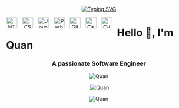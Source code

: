 <p align="center">
  <a href="https://github.com/DenverCoder1/readme-typing-svg">
    <a href="https://git.io/typing-svg"><img src="https://readme-typing-svg.demolab.com?font=Fira+Code&pause=1000&width=435&lines=Software+Engineer;Always+learning+new+things;2%2B+year+of+coding+experience" alt="Typing SVG" /></a>
  </a>
</p>

<div align="center">
  <img align="left" alt="HTML" width="30px" style="padding-right:10px; pointer-events: none;" src="https://cdn.jsdelivr.net/gh/devicons/devicon/icons/html5/html5-plain.svg" />
  <img align="left" alt="CSS" width="30px" style="padding-right:10px; pointer-events: none;" src="https://cdn.jsdelivr.net/gh/devicons/devicon/icons/css3/css3-plain.svg" />
  <img align="left" alt="JavaScript" width="30px" style="padding-right:10px; pointer-events: none;" src="https://cdn.jsdelivr.net/gh/devicons/devicon/icons/javascript/javascript-plain.svg" />
  <img align="left" alt="Python" width="30px" style="padding-right:10px; pointer-events: none;" src="https://cdn.jsdelivr.net/gh/devicons/devicon/icons/python/python-plain.svg" />
  <img align="left" alt="GitHub" width="30px" style="padding-right:10px; pointer-events: none;" src="https://cdn.jsdelivr.net/gh/devicons/devicon/icons/github/github-original.svg" />
  <img align="left" alt="C++" width="30px" style="padding-right:10px; pointer-events: none; "src="https://cdn.jsdelivr.net/gh/devicons/devicon@latest/icons/cplusplus/cplusplus-original.svg" />
  <img align="left" alt="C#" width="30px" style="padding-right:10px; pointer-events: none; src="https://cdn.jsdelivr.net/gh/devicons/devicon@latest/icons/csharp/csharp-original.svg" />
          
          
</div>

<h1 align="left">Hello 👋, I'm Quan</h1>
<h3 align="center">A passionate Software Engineer</h3>

<p align="center"><img src="https://github-readme-stats.vercel.app/api/top-langs?username=Quan&show_icons=true&locale=en&layout=compact" alt="Quan" /></p>

<p align="center">&nbsp;<img src="https://github-readme-stats.vercel.app/api?username=Quan&show_icons=true&locale=en" alt="Quan" /></p>

<p align="center"><img src="https://github-readme-streak-stats.herokuapp.com/?user=Quan&" alt="Quan" /></p>
